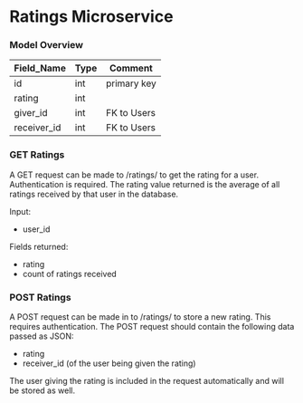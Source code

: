 # Ratings Microservice

### Model Overview

| Field_Name  | Type          | Comment     |
| ----------- | ------------- | ----------- |
| id          | int           | primary key |
| rating      | int           |             |
| giver_id    | int           | FK to Users |
| receiver_id | int           | FK to Users |

### GET Ratings

A GET request can be made to /ratings/ to get the rating for a user. Authentication is required.
The rating value returned is the average of all ratings received by that user in the database.

Input:
- user_id

Fields returned:
- rating
- count of ratings received

### POST Ratings

A POST request can be made in to /ratings/ to store a new rating. This requires authentication.
The POST request should contain the following data passed as JSON:

- rating
- receiver_id (of the user being given the rating)

The user giving the rating is included in the request automatically and will be stored as well.